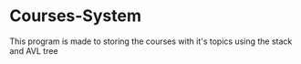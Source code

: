 # Courses-System
This program is made to storing the courses with it's topics using the stack and AVL tree
